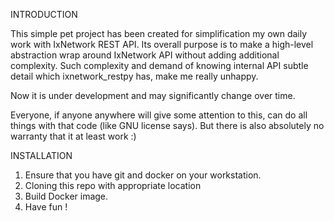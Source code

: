 INTRODUCTION

This simple pet project has been created for simplification my own
daily work with IxNetwork REST API. Its overall purpose is to make
a high-level abstraction wrap around IxNetwork API without adding
additional complexity. Such complexity and demand of knowing internal
API subtle detail which ixnetwork_restpy has, make me really unhappy.

Now it is under development and may significantly change over time. 

Everyone, if anyone anywhere will give some attention to this, can do
all things with that code (like GNU license says). But there is also
absolutely no warranty that it at least work :)

INSTALLATION

1. Ensure that you have git and docker on your workstation.
2. Cloning this repo with appropriate location
3. Build Docker image.
4. Have fun !
